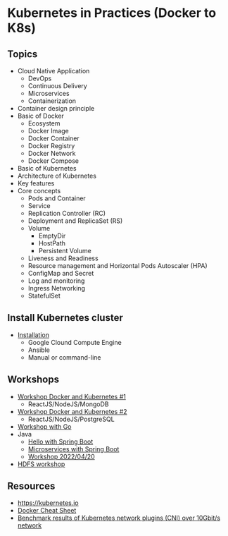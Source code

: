 # Kubernetes in Practices (Docker to K8s)

## Topics
* Cloud Native Application
  * DevOps
  * Continuous Delivery
  * Microservices
  * Containerization
* Container design principle
* Basic of Docker
  * Ecosystem
  * Docker Image
  * Docker Container
  * Docker Registry
  * Docker Network
  * Docker Compose
* Basic of Kubernetes
* Architecture of Kubernetes
* Key features
* Core concepts
  * Pods and Container
  * Service
  * Replication Controller (RC)
  * Deployment and ReplicaSet (RS)
  * Volume
    * EmptyDir
    * HostPath
    * Persistent Volume
  * Liveness and Readiness
  * Resource management and Horizontal Pods Autoscaler (HPA)
  * ConfigMap and Secret
  * Log and monitoring
  * Ingress Networking
  * StatefulSet

## Install Kubernetes cluster
* [Installation](https://github.com/up1/workshop-k8s-setup)
  * Google Clound Compute Engine
  * Ansible
  * Manual or command-line

## Workshops
* [Workshop Docker and Kubernetes #1](https://github.com/up1/workshop-docker-k8s-helm)
  * ReactJS/NodeJS/MongoDB
* [Workshop Docker and Kubernetes #2](https://github.com/up1/demo-docker-k8s)
  * ReactJS/NodeJS/PostgreSQL
* [Workshop with Go](https://github.com/up1/workshop-devops-go)
* Java
  * [Hello with Spring Boot](https://github.com/up1/workshop-java-springboot-docker-k8s)
  * [Microservices with Spring Boot](https://github.com/up1/workshop-kubernetes-microservices)
  * [Workshop 2022/04/20](https://github.com/up1/workshop-java-docker-k8s-20220420)
* [HDFS workshop](https://github.com/up1/workshop-docker-and-k8s)

## Resources
* https://kubernetes.io
* [Docker Cheat Sheet](https://github.com/wsargent/docker-cheat-sheet)
* [Benchmark results of Kubernetes network plugins (CNI) over 10Gbit/s network](https://itnext.io/benchmark-results-of-kubernetes-network-plugins-cni-over-10gbit-s-network-36475925a560)





